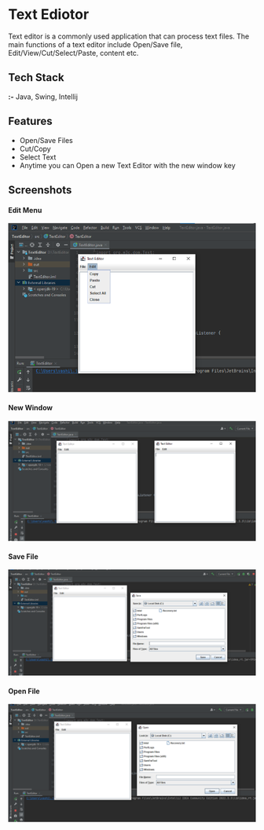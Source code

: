 
# Text Ediotor
 Text editor is a commonly used application that can process text files. The main functions of a text editor
include Open/Save file, Edit/View/Cut/Select/Paste, content etc.




## Tech Stack

**:-** Java, Swing, Intellij


## Features

- Open/Save Files
- Cut/Copy 
- Select Text
- Anytime you can Open a new Text Editor with the new window key


## Screenshots

#### Edit Menu
![App Screenshot](https://github.com/shivam-sharma0/Text-Editor/blob/main/Screenshot%202023-04-01%20174602.png?raw=true)

#### New Window
![App Screenshot](https://github.com/shivam-sharma0/Text-Editor/blob/main/Screenshot%202023-04-01%20174617.png?raw=true)

#### Save File 
![App Screenshot](https://github.com/shivam-sharma0/Text-Editor/blob/main/Screenshot%202023-04-01%20174657.png?raw=true)

#### Open File
![App Screenshot](https://github.com/shivam-sharma0/Text-Editor/blob/main/Screenshot%202023-04-01%20174715.png?raw=true)

